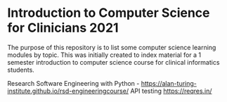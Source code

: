 # Introduction to Computer Science for Clinicians 2021

The purpose of this repository is to list some computer science learning modules by topic. This was initially created to index material for a 1 semester introduction to computer science course for clinical informatics students.

Research Software Engineering with Python - https://alan-turing-institute.github.io/rsd-engineeringcourse/
API testing https://reqres.in/
